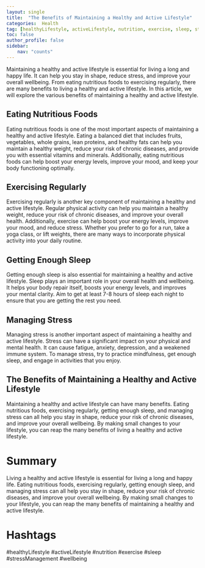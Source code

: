 ```yaml
---
layout: single
title:  "The Benefits of Maintaining a Healthy and Active Lifestyle"
categories:  Health
tag: [healthyLifestyle, activeLifestyle, nutrition, exercise, sleep, stressManagement, wellbeing, ]
toc: false
author_profile: false
sidebar:
    nav: "counts"
---
```

    
Maintaining a healthy and active lifestyle is essential for living a long and happy life. It can help you stay in shape, reduce stress, and improve your overall wellbeing. From eating nutritious foods to exercising regularly, there are many benefits to living a healthy and active lifestyle. In this article, we will explore the various benefits of maintaining a healthy and active lifestyle.

## Eating Nutritious Foods

Eating nutritious foods is one of the most important aspects of maintaining a healthy and active lifestyle. Eating a balanced diet that includes fruits, vegetables, whole grains, lean proteins, and healthy fats can help you maintain a healthy weight, reduce your risk of chronic diseases, and provide you with essential vitamins and minerals. Additionally, eating nutritious foods can help boost your energy levels, improve your mood, and keep your body functioning optimally.

## Exercising Regularly

Exercising regularly is another key component of maintaining a healthy and active lifestyle. Regular physical activity can help you maintain a healthy weight, reduce your risk of chronic diseases, and improve your overall health. Additionally, exercise can help boost your energy levels, improve your mood, and reduce stress. Whether you prefer to go for a run, take a yoga class, or lift weights, there are many ways to incorporate physical activity into your daily routine.

## Getting Enough Sleep

Getting enough sleep is also essential for maintaining a healthy and active lifestyle. Sleep plays an important role in your overall health and wellbeing. It helps your body repair itself, boosts your energy levels, and improves your mental clarity. Aim to get at least 7-8 hours of sleep each night to ensure that you are getting the rest you need.

## Managing Stress

Managing stress is another important aspect of maintaining a healthy and active lifestyle. Stress can have a significant impact on your physical and mental health. It can cause fatigue, anxiety, depression, and a weakened immune system. To manage stress, try to practice mindfulness, get enough sleep, and engage in activities that you enjoy.

## The Benefits of Maintaining a Healthy and Active Lifestyle

Maintaining a healthy and active lifestyle can have many benefits. Eating nutritious foods, exercising regularly, getting enough sleep, and managing stress can all help you stay in shape, reduce your risk of chronic diseases, and improve your overall wellbeing. By making small changes to your lifestyle, you can reap the many benefits of living a healthy and active lifestyle. 

# Summary

Living a healthy and active lifestyle is essential for living a long and happy life. Eating nutritious foods, exercising regularly, getting enough sleep, and managing stress can all help you stay in shape, reduce your risk of chronic diseases, and improve your overall wellbeing. By making small changes to your lifestyle, you can reap the many benefits of maintaining a healthy and active lifestyle. 

# Hashtags

#healthyLifestyle #activeLifestyle #nutrition #exercise #sleep #stressManagement #wellbeing